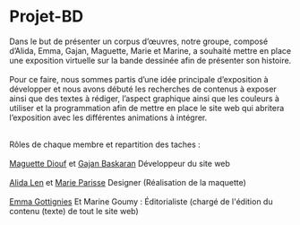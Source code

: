 # Projet-BD
Dans le but de présenter un corpus d’œuvres, notre groupe, composé d’Alida, Emma, Gajan, Maguette, Marie et Marine, a souhaité mettre en place une exposition virtuelle sur la bande dessinée afin de présenter son histoire. <br> <br>
Pour ce faire, nous sommes partis d’une idée principale d’exposition à développer et nous avons débuté les recherches de contenus à exposer ainsi que des textes à rédiger, l’aspect graphique ainsi que les couleurs à utiliser et la programmation afin de mettre en place le site web qui abritera l’exposition avec les différentes animations à intégrer. <br> <br>
 

Rôles de chaque membre et repartition des taches : <br> <br>
<a href="https://www.linkedin.com/in/diouf-maguette-2735ba204/">Maguette Diouf</a> et <a href= "https://www.linkedin.com/in/gajanbaskaran"> Gajan Baskaran</a> Développeur du site web <br> <br>
<a href="https://fr.linkedin.com/in/len-alida-369819222?original_referer=https%3A%2F%2Fwww.google.fr%2F"> Alida Len</a> et <a href="https://fr.linkedin.com/in/marie-parisse-b61539216"> Marie Parisse</a> Designer (Réalisation de la maquette) <br> <br>
<a href="https://www.linkedin.com/in/emma-g-299a36207"> Emma Gottignies</a> Et Marine Goumy : Éditorialiste (chargé de l'édition du contenu (texte) de tout le site web)
